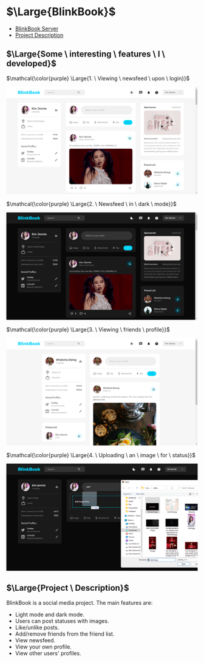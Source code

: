 # $\Large{BlinkBook}$

<!-- $\mathcal{\color{purple} \Large{this \ is \ a \ paragraph}}$ -->

<!-- # $\Large{hello}$ -->

<!-- 4. $\text{hello}$ -->

<!-- 5. $\textit{hello}$ -->

<!-- 6. $\textcolor{olive}{\TeX} \ \textcolor{darkgray}{workaround \ found \ by \ Dassalem \ Mohammed \ Yasser}$ -->

<!-- 7. $\mathscr{\color{red}{mon}\color{white}{day}}$ -->

<!-- 8. $\mathfrak{\color{lime}{this \ is \ a \ paragraph \ in \ another \ font}}$ -->

<!-- 9. $\mathscr{\color{red}{this} \ \ \color{blue}{is \ \ a \ \ paragraph} \ \ \color{yellow}{in \ \ another \ \ font}}$ -->

<!-- 10. $\mathbb{\color{teal}{this \ is \ a } \ \color{magenta}{paragraph \ in \ another \ font}}$ -->

- [BlinkBook Server](https://github.com/ThakurSaad/blinkbook-server)
- [Project Description](https://github.com/ThakurSaad/blinkbook-client#project-description)

## $\Large{Some \ interesting \ features \ I \ developed}$

$\mathcal{\color{purple} \Large{1. \ Viewing \ newsfeed \ upon \ login}}$

![BlinkBook 1](<https://github.com/ThakurSaad/blinkbook-client/blob/main/src/assets/blinkbook%20(1).png>)

$\mathcal{\color{purple} \Large{2. \ Newsfeed \ in \ dark \ mode}}$

![BlinkBook 4](<https://github.com/ThakurSaad/blinkbook-client/blob/main/src/assets/blinkbook%20(4).png>)

$\mathcal{\color{purple} \Large{3. \ Viewing \ friends \ profile}}$

![BlinkBook 3](<https://github.com/ThakurSaad/blinkbook-client/blob/main/src/assets/blinkbook%20(3).png>)

$\mathcal{\color{purple} \Large{4. \ Uploading \ an \ image \ for \ status}}$

![BlinkBook 2](<https://github.com/ThakurSaad/blinkbook-client/blob/main/src/assets/blinkbook%20(2).png>)

## $\Large{Project \ Description}$

BlinkBook is a social media project. The main features are:

- Light mode and dark mode.
- Users can post statuses with images.
- Like/unlike posts.
- Add/remove friends from the friend list.
- View newsfeed.
- View your own profile.
- View other users' profiles.
